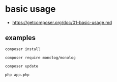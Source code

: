 # basic usage

* https://getcomposer.org/doc/01-basic-usage.md


## examples

```
composer install
```

```
composer require monolog/monolog
```

```
composer update
```

```
php app.php
```
